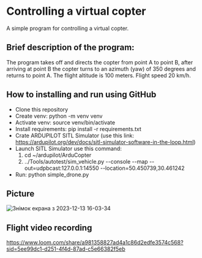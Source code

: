 # Controlling a virtual copter

A simple program for controlling a virtual copter. 


## Brief description of the program:
The program takes off and directs the copter from point A to point B, 
after arriving at point B the copter turns to an azimuth (yaw) of 350 degrees 
and returns to point A. The flight altitude is 100 meters. 
Flight speed 20 km/h.


## How to installing and run using GitHub

- Clone this repository
- Create venv: python -m venv venv
- Activate venv: source venv/bin/activate
- Install requirements: pip install -r requirements.txt
- Crate ARDUPILOT SITL Simulator (use this link: https://ardupilot.org/dev/docs/sitl-simulator-software-in-the-loop.html)
- Launch SITL Simulator use this command:
    1. cd ~/ardupilot/ArduCopter
    2. ../Tools/autotest/sim_vehicle.py --console --map --out=udpbcast:127.0.0.1:14550 --location=50.450739,30.461242
- Run: python simple_drone.py

## Picture

![Знімок екрана з 2023-12-13 16-03-34](https://github.com/kostya-kononenko/controlling_virtual_copter/assets/107486491/414a56ba-059a-4dec-b208-b3a7b8a7542f)

## Flight video recording

https://www.loom.com/share/a981358827ad4a1c86d2edfe3574c568?sid=5ee99dc1-d251-4f4d-87ad-c5e66382f5eb

